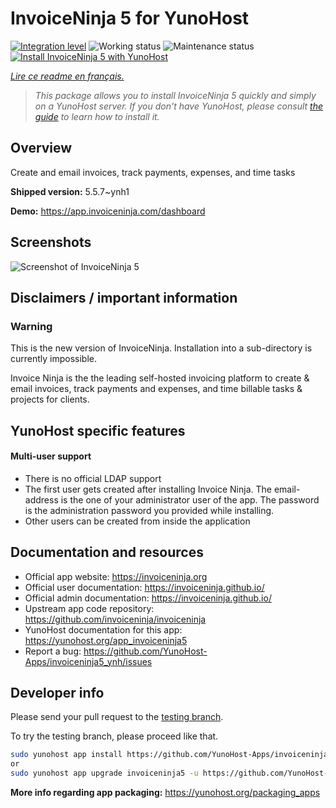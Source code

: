 <!--
N.B.: This README was automatically generated by https://github.com/YunoHost/apps/tree/master/tools/README-generator
It shall NOT be edited by hand.
-->

# InvoiceNinja 5 for YunoHost

[![Integration level](https://dash.yunohost.org/integration/invoiceninja5.svg)](https://dash.yunohost.org/appci/app/invoiceninja5) ![Working status](https://ci-apps.yunohost.org/ci/badges/invoiceninja5.status.svg) ![Maintenance status](https://ci-apps.yunohost.org/ci/badges/invoiceninja5.maintain.svg)  
[![Install InvoiceNinja 5 with YunoHost](https://install-app.yunohost.org/install-with-yunohost.svg)](https://install-app.yunohost.org/?app=invoiceninja5)

*[Lire ce readme en français.](./README_fr.md)*

> *This package allows you to install InvoiceNinja 5 quickly and simply on a YunoHost server.
If you don't have YunoHost, please consult [the guide](https://yunohost.org/#/install) to learn how to install it.*

## Overview

Create and email invoices, track payments, expenses, and time tasks

**Shipped version:** 5.5.7~ynh1

**Demo:** https://app.invoiceninja.com/dashboard

## Screenshots

![Screenshot of InvoiceNinja 5](./doc/screenshots/Create-Invoices-in-Seconds.png)

## Disclaimers / important information

### Warning

This is the new version of InvoiceNinja. Installation into a sub-directory is currently impossible.

Invoice Ninja is the the leading self-hosted invoicing platform to create & email invoices, track payments and expenses, and time billable tasks & projects for clients.

## YunoHost specific features

#### Multi-user support

* There is no official LDAP support
* The first user gets created after installing Invoice Ninja. The email-address is the one of your administrator user of the app. The password is the administration password you provided while installing.
* Other users can be created from inside the application

## Documentation and resources

* Official app website: <https://invoiceninja.org>
* Official user documentation: <https://invoiceninja.github.io/>
* Official admin documentation: <https://invoiceninja.github.io/>
* Upstream app code repository: <https://github.com/invoiceninja/invoiceninja>
* YunoHost documentation for this app: <https://yunohost.org/app_invoiceninja5>
* Report a bug: <https://github.com/YunoHost-Apps/invoiceninja5_ynh/issues>

## Developer info

Please send your pull request to the [testing branch](https://github.com/YunoHost-Apps/invoiceninja5_ynh/tree/testing).

To try the testing branch, please proceed like that.

``` bash
sudo yunohost app install https://github.com/YunoHost-Apps/invoiceninja5_ynh/tree/testing --debug
or
sudo yunohost app upgrade invoiceninja5 -u https://github.com/YunoHost-Apps/invoiceninja5_ynh/tree/testing --debug
```

**More info regarding app packaging:** <https://yunohost.org/packaging_apps>
